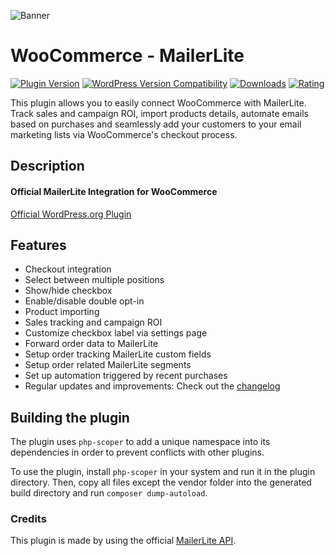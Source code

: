 ![Banner](https://ps.w.org/woo-mailerlite/assets/banner-772x250.png)

# WooCommerce - MailerLite
[![Plugin Version](https://img.shields.io/wordpress/plugin/v/woo-mailerlite.svg)](https://wordpress.org/plugins/woo-mailerlite/) [![WordPress Version Compatibility](https://img.shields.io/wordpress/v/woo-mailerlite.svg)](https://wordpress.org/plugins/woo-mailerlite/) [![Downloads](https://img.shields.io/wordpress/plugin/dt/woo-mailerlite.svg)](https://wordpress.org/plugins/woo-mailerlite/) [![Rating](https://img.shields.io/wordpress/plugin/r/woo-mailerlite.svg)](https://wordpress.org/plugins/woo-mailerlite/)

This plugin allows you to easily connect WooCommerce with MailerLite. Track sales and campaign ROI, import products details, automate emails based on purchases and seamlessly add your customers to your email marketing lists via WooCommerce's checkout process.

## Description

#### Official MailerLite Integration for WooCommerce 

[Official WordPress.org Plugin](https://wordpress.org/plugins/woo-mailerlite/)

## Features

*  Checkout integration
*  Select between multiple positions
*  Show/hide checkbox
*  Enable/disable double opt-in
*  Product importing
*  Sales tracking and campaign ROI
*  Customize checkbox label via settings page
*  Forward order data to MailerLite
*  Setup order tracking MailerLite custom fields
*  Setup order related MailerLite segments
*  Set up automation triggered by recent purchases
*  Regular updates and improvements: Check out the [changelog](https://wordpress.org/plugins/woo-mailerlite/changelog/)

## Building the plugin
The plugin uses `php-scoper` to add a unique namespace into its dependencies in order to prevent conflicts with other plugins.

To use the plugin, install `php-scoper` in your system and run it in the plugin directory. Then, copy all files except the vendor folder into the generated build directory and run `composer dump-autoload`.

### Credits

This plugin is made by using the official [MailerLite API](https://developers.mailerlite.com/docs).
